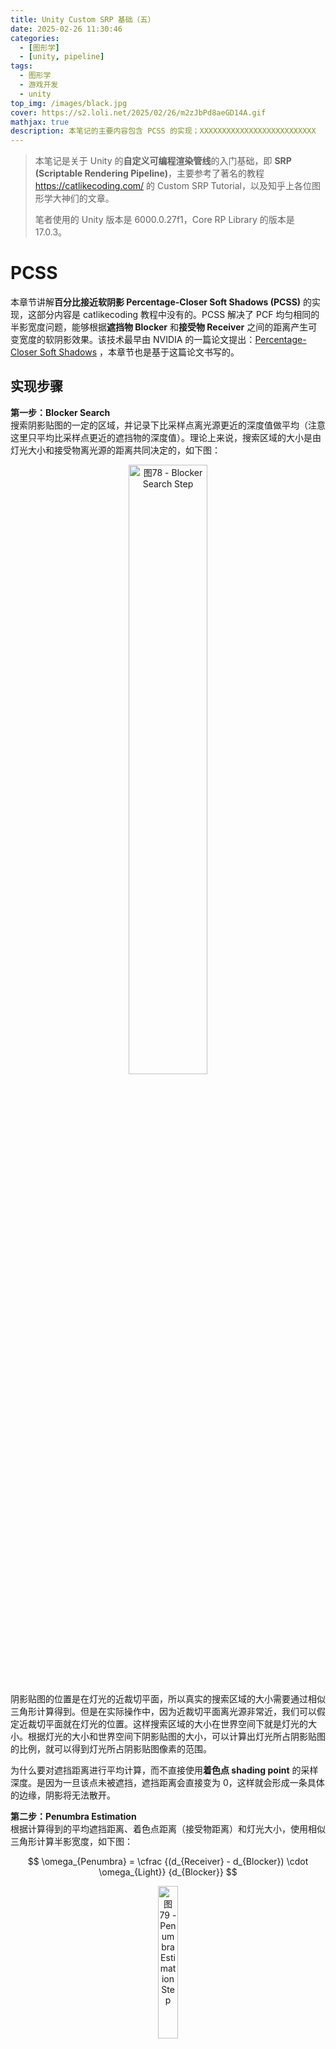```yaml
---
title: Unity Custom SRP 基础（五）
date: 2025-02-26 11:30:46
categories: 
  - [图形学]
  - [unity, pipeline]
tags:
  - 图形学
  - 游戏开发
  - unity
top_img: /images/black.jpg
cover: https://s2.loli.net/2025/02/26/m2zJbPd8aeGD14A.gif
mathjax: true
description: 本笔记的主要内容包含 PCSS 的实现；XXXXXXXXXXXXXXXXXXXXXXXXXX
---
```


> 本笔记是关于 Unity 的**自定义可编程渲染管线**的入门基础，即 **SRP (Scriptable Rendering Pipeline)**，主要参考了著名的教程 https://catlikecoding.com/ 的 Custom SRP Tutorial，以及知乎上各位图形学大神们的文章。  
>    
> 笔者使用的 Unity 版本是 6000.0.27f1，Core RP Library 的版本是 17.0.3。

# PCSS
本章节讲解**百分比接近软阴影 Percentage-Closer Soft Shadows (PCSS)** 的实现，这部分内容是 catlikecoding 教程中没有的。PCSS 解决了 PCF 均匀相同的半影宽度问题，能够根据**遮挡物 Blocker** 和**接受物 Receiver** 之间的距离产生可变宽度的软阴影效果。该技术最早由 NVIDIA 的一篇论文提出：[Percentage-Closer Soft Shadows](https://developer.download.nvidia.com/shaderlibrary/docs/shadow_PCSS.pdf) ，本章节也是基于这篇论文书写的。 

## 实现步骤
**第一步：Blocker Search**  
搜索阴影贴图的一定的区域，并记录下比采样点离光源更近的深度值做平均（注意这里只平均比采样点更近的遮挡物的深度值）。理论上来说，搜索区域的大小是由灯光大小和接受物离光源的距离共同决定的，如下图：  

<div  align="center">  
<img src="https://s2.loli.net/2025/02/27/mw86o9gnCTrKx1e.jpg" width = "50%" height = "50%" alt="图78 - Blocker Search Step"/>
</div>

阴影贴图的位置是在灯光的近裁切平面，所以真实的搜索区域的大小需要通过相似三角形计算得到。但是在实际操作中，因为近裁切平面离光源非常近，我们可以假定近裁切平面就在灯光的位置。这样搜索区域的大小在世界空间下就是灯光的大小。根据灯光的大小和世界空间下阴影贴图的大小，可以计算出灯光所占阴影贴图的比例，就可以得到灯光所占阴影贴图像素的范围。

为什么要对遮挡距离进行平均计算，而不直接使用**着色点 shading point** 的采样深度。是因为一旦该点未被遮挡，遮挡距离会直接变为 0，这样就会形成一条具体的边缘，阴影将无法散开。

**第二步：Penumbra Estimation**  
根据计算得到的平均遮挡距离、着色点距离（接受物距离）和灯光大小，使用相似三角形计算半影宽度，如下图：  

$$ \omega_{Penumbra} = \cfrac {(d_{Receiver} - d_{Blocker}) \cdot \omega_{Light}} {d_{Blocker}} $$

<div  align="center">  
<img src="https://s2.loli.net/2025/02/27/6TaGFh1Hz54vmdU.jpg" width = "25%" height = "25%" alt="图79 - Penumbra Estimation Step "/>
</div>

**第三步：Filtering**  
这一步跟 PCF 是一样的，只不过滤波核大小使用的上一步估算出来的大小，可以使用一个参数乘以计算出来的半影宽度，来控制滤波核大小。

## 具体实现
下面为方向光、点光源、聚光灯的 PCSS 的具体实现，因为这三种光源的实现细节会有所不同，故一个一个讲，首先是最简单的聚光灯。

### 聚光灯
首先是需要从 CPU 传递到 GPU 的可控制的参数，CPU 中具体步骤这里就不摘抄了：  

    CBUFFER_START(LightParamsPerFrame)
        ...
        float4 _SpotLightShadowBias[MAX_SHADOWING_SPOT_LIGHT_COUNT]; // x: depth bias, y: slope scaled depth bias, z: normal bias, w: slope scaled normal bias
        float4 _SpotLightShadowParams[MAX_SHADOWING_SPOT_LIGHT_COUNT]; // x: light size, y: penumbra scale, z: blocker search sample number, w: filter sample number
        float4 _SpotLightDepthParams[MAX_SHADOWING_SPOT_LIGHT_COUNT]; // x: (f + n) / (f - n), y: -2 * f * n / (f - n); [if UNITY_REVERSED_Z] x: (f + n) / (n - f), y: -2 * f * n / (n - f)
        ...
    CBUFFER_END

原本我 Shadow Bias 的四个参数是全光源共用的，后来从效果体验上觉得对于点光源、聚光灯和方向光还是分开比较好。当然也可以选择所有点光源、所有聚光灯、所有方向光都分别共用一个 Shadow Bias，即三个 Shadow Bias 作为全局设置。但我最终还是选择了把 Shadow Bias 作为 per-light 设置，即一个灯光一个 Shadow Bias。`_SpotLightDepthParams` 里面的参数是用于将非线性深度转变为线性深度的，后面会提到。

#### Blocker Search

然后就是 PCSS 的第一步 Blocker Search 了，先确定搜索区域的范围，即灯光所占阴影贴图的比例，用灯光大小除以阴影贴图的大小，两者都是在世界空间下的大小。对于聚光灯来说，由于不是正交投影，阴影贴图的大小对于不同深度的着色点是不同的，这点在 PCF 中也提到过，就不再重复了：  

    float searchWidthWS = GetSpotLightSize(shadowingSpotLightIndex);
    float searchWidthPercent = searchWidthWS / (2.0 * ComputeTanHalfFOV(lightIndex) * linearDepth);
  
拿到了搜索区域的范围，就可以利用它偏移着色点并在阴影贴图上采样，获取遮挡物深度值最后平均。这里注意一下，我们要获取的是线性深度值，而直接在阴影贴图上采样得到的是非线性深度值，后面计算半影宽度需要的是线性深度。这里可以选择用非线性深度值做平均后再转换为线性深度值，但相对来说不太准确（其实影响也不大）。我这里选择的是，每次采样后都转换为线性深度，再做平均。

如何将非线性深度值转换为线性深度属于基础知识了，忘了回去看《Unity Shader入门精要》。我这里直接写结论了，首先传递投影矩阵的 m22 和 m23 分量，注意如果 Reversed Z 就传递 -m22 和 -m23，这样在 Shader 里就不用判断 Reversed Z 了，计算出来都是从近到远变大的线性深度值：  

``` C#
m_SpotLightDepthParams[i] = SystemInfo.usesReversedZBuffer
                            ? new Vector4(-projectionMatrix.m22, -projectionMatrix.m23)
                            : new Vector4(projectionMatrix.m22, projectionMatrix.m23);
```

在 Shader 中线性深度转换代码如下：  

    float NonLinearToLinearDepth(float4 depthParams, float nonLinearDepth)
    {
        return depthParams.y / (2.0 * nonLinearDepth - 1.0 + depthParams.x);
    }

注意，在计算平均遮挡深度时，仅在发生遮挡的时候才计入平均距离，故需要做判断。这里可以选择比较非线性深度值，也可以选择比较线性深度值，但是选择比较非线性深度值需要做 Reversed Z 判断并反转大于小于符号，代码如下：  

    float2 ComputeAverageBlockerDepth(float index, TEXTURE2D_ARRAY(shadowMap), float sampleNumber, float searchWidthPercent, float3 positionSS, float4 depthParams, uint hash1, uint hash2, float2x2 rotation)
    {
        float d_Shading = positionSS.z;
        float ld_Shading = NonLinearToLinearDepth(depthParams, d_Shading);
        float ald_Blocker = 0.0;
        float count = 1e-8; // avoid division by zero

        for (int i = 0; i < sampleNumber; i++)
        {
            float2 offset = mul(rotation, InverseSampleCircle(Sobol_Scrambled(i, hash1, hash2))) * 0.5;
            offset = offset * searchWidthPercent;
            float2 uv = positionSS.xy + offset;
            float d_Blocker = SampleShadowArray_Depth(uv, index, shadowMap, SHADOW_SAMPLER);
            float ld_Blocker = NonLinearToLinearDepth(depthParams, d_Blocker);
            
            if (ld_Blocker < ld_Shading)
            {
                ald_Blocker += ld_Blocker;
                count += 1.0;
            }
        }
        ald_Blocker = ald_Blocker / count;
        return float2(ald_Blocker, count);
    }

上述代码中变量的前缀 d、ld、ald 的含义分别为 depth、linear depth、average linear depth。offset 需要乘以 0.5 是因为 Sobol 序列随机数生成的范围是 [0, 1]，圆盘化后范围变为了 [-1, 1]，这样范围就从 1 变为 2 了。这样子就可以得到平均遮挡深度了，但是仍然存在问题。我将着色点深度减去平均遮挡深度所占着色点深度的比例（d_Shading - ald_Blocker）/ d_Shading 输出如下：  

<div  align="center">  
<img src="https://s2.loli.net/2025/02/27/Ufsjnp1zAcWv5m7.jpg" width = "40%" height = "40%" alt="图80 - 自遮挡现象"/>
</div>

为了方便观察，我将 Light Size 设置为了 0。可以看到有非常多的 alias，在“阴影”区域内的表现是正确的，立方体底部因为遮挡物和接受物非常接近，故输出值接近 0，接近黑色。但是在“阴影”区域外的 alias 区域从理论上来说都应该是白色，因为这些着色点并没有遮挡物，即 ald_Blocker 为 0，输出应该为 1。而且若将 Light Size 变大，alias 区域就会变为全黑色。这些 alias 产生的原因跟自阴影走样是一样的，那么解决方法自然就是 shadow bias，我选择第三步的 Filtering 和这里共用一个 shadow bias。为了节省计算，`ApplyShadowBias()` 函数我又改回了 (texelSize + penumbraWS) * shadowBias 的计算方法。

    float GetSpotLightShadowAttenuation_PCSS(int lightIndex, float3 positionWS, float3 normalWS, float3 L, float linearDepth)
    {
        float shadowingSpotLightIndex = GetShadowingSpotLightIndex(lightIndex);
        float texelSize = 2.0 * ComputeTanHalfFOV(lightIndex) * linearDepth / GetPunctualLightShadowArraySize();
        float searchWidthWS = GetSpotLightSize(shadowingSpotLightIndex);
        float searchWidthPercent = searchWidthWS / (2.0 * ComputeTanHalfFOV(lightIndex) * linearDepth);
        
        float3 positionWS_SearchBias = ApplyShadowBias(positionWS, GetSpotLightShadowBias(shadowingSpotLightIndex), texelSize, searchWidthWS, normalWS, L);
        float3 positionSS_Search = TransformWorldToSpotLightShadowCoord(positionWS_SearchBias, shadowingSpotLightIndex);
        
        uint hash1 = Hash_Jenkins(asuint(positionWS));
        uint hash2 = Hash_Jenkins(asuint(positionSS_Search));
        float random = floatConstruct(hash1);
        float randomRadian = random * TWO_PI;
        float2x2 rotation = float2x2(cos(randomRadian), -sin(randomRadian), sin(randomRadian), cos(randomRadian));
        float4 depthParams = GetSpotLightDepthParams(shadowingSpotLightIndex);
        float blockerSampleNumber = GetSpotLightBlockerSampleNumber(shadowingSpotLightIndex);

        float2 blocker = ComputeAverageBlockerDepth(shadowingSpotLightIndex, SPOT_LIGHT_SHADOW_MAP, blockerSampleNumber, searchWidthPercent, positionSS_Search, depthParams, hash1, hash2, rotation);
        float ald_Blocker = blocker.x;
        float blockerCount = blocker.y;
        
        ...
    }

#### Penumbra Estimation & Filtering
有了平均遮挡深度后，就可以计算半影宽度了，我增加了一个参数用于控制半影宽度的大小，即 penumbra scale：  

    float penumbraWS = GetSpotLightPenumbraScale(shadowingSpotLightIndex) * GetSpotLightSize(shadowingSpotLightIndex) * (linearDepth - ald_Blocker) / ald_Blocker;
    float penumbraPercent = penumbraWS / (2.0 * ComputeTanHalfFOV(lightIndex) * linearDepth);

后面就跟 PCF 一模一样了，没什么好讲的，只不过要注意的是，ald_Blocker 为 0 时，即没有遮挡物时，shadow attenuation 应该设置为 1.0，代码如下（为了节省计算，`ApplyPCF()` 函数里的 offset 改为了不除以 shadowArraySize，免得一乘一除重复计算）：  

    float GetSpotLightShadowAttenuation_PCSS(int lightIndex, float3 positionWS, float3 normalWS, float3 L, float linearDepth)
    {
        float shadowStrength = GetSpotLightShadowStrength(lightIndex);
        float distanceFade = ComputeDistanceFade(positionWS, GetMaxShadowDistance(), GetShadowDistanceFade());
        
        ... // Blocker Search
        
        if (blockerCount < 1.0) return 1.0;

        float penumbraWS = GetSpotLightPenumbraScale(shadowingSpotLightIndex) * GetSpotLightSize(shadowingSpotLightIndex) * (linearDepth - ald_Blocker) / ald_Blocker;
        float penumbraPercent = penumbraWS / (2.0 * ComputeTanHalfFOV(lightIndex) * linearDepth);
        float3 positionWS_FilterBias = ApplyShadowBias(positionWS, GetSpotLightShadowBias(shadowingSpotLightIndex), texelSize, penumbraWS, normalWS, L);
        float3 positionSS_Filter = TransformWorldToSpotLightShadowCoord(positionWS_FilterBias, shadowingSpotLightIndex);
        float filterSampleNumber = GetSpotLightFilterSampleNumber(shadowingSpotLightIndex);
        float shadowAttenuation = ApplyPCF_2DArray(shadowingSpotLightIndex, SPOT_LIGHT_SHADOW_MAP, filterSampleNumber, penumbraPercent, positionSS_Filter, hash1, hash2, rotation);
        
        return lerp(1.0, shadowAttenuation, shadowStrength * distanceFade);
    }

最终效果如下：  

<div  align="center">  
<img src="https://s2.loli.net/2025/02/28/9FBCeUQVX3IdlpE.jpg" width = "50%" height = "50%" alt="图81 - Spot Light PCSS（Blocker Search 和 Filtering 样本数量都为 8）"/>
</div>

### 点光源
点光源和聚光灯逻辑是一样的，只是采样的是 Cubemap，具体区别跟 PCF 那里其实差不多，没必要多讲了，这里就直接写代码了：  

    float2 ComputeAverageBlockerDepth_CubeArray(float index, float faceIndex, TEXTURECUBE_ARRAY(shadowMap), float sampleNumber,
        float searchWidthPercent, float3 sampleDir, float3 positionSS, float4 depthParams, uint hash1, uint hash2, float2x2 rotation)
    {
        float d_Shading = positionSS.z;
        float ld_Shading = NonLinearToLinearDepth(depthParams, d_Shading);
        float ald_Blocker = 0.0;
        float count = 1e-8; // avoid division by zero

        for (int i = 0; i < sampleNumber; i++)
        {
            float2 offset = mul(rotation, InverseSampleCircle(Sobol_Scrambled(i, hash1, hash2))); // don't need to divide 2, because cubemap is also [-1, 1]
            offset = offset * searchWidthPercent;
            float3 sampleDir_Offset = sampleDir + GetCubeMapOffset(faceIndex, offset);
            float d_Blocker = SampleShadowCubeArray_Depth(sampleDir_Offset, index, shadowMap, SHADOW_SAMPLER);
            float ld_Blocker = NonLinearToLinearDepth(depthParams, d_Blocker);
            
            if (ld_Blocker < ld_Shading)
            {
                ald_Blocker += ld_Blocker;
                count += 1.0;
            }
        }
        ald_Blocker = ald_Blocker / count;
        return float2(ald_Blocker, count);
    }

    float GetPointLightShadowAttenuation_PCSS(int lightIndex, float faceIndex, float3 positionWS, float3 normalWS, float3 L, float linearDepth)
    {
        float shadowStrength = GetPointLightShadowStrength(lightIndex);
        float distanceFade = ComputeDistanceFade(positionWS, GetMaxShadowDistance(), GetShadowDistanceFade());
        
        float shadowingPointLightIndex = GetShadowingPointLightIndex(lightIndex);
        float texelSize = 2.0 * linearDepth / GetPunctualLightShadowArraySize();
        float searchWidthWS = GetPointLightSize(shadowingPointLightIndex);
        float searchWidthPercent = searchWidthWS / (2.0 * linearDepth);
        
        float3 positionWS_SearchBias = ApplyShadowBias(positionWS, GetPointLightShadowBias(shadowingPointLightIndex), texelSize, searchWidthWS, normalWS, L);
        float3 sampleDir_Search = normalize(positionWS_SearchBias - GetPointLightPosition(lightIndex));
        float3 positionSS_Search = TransformWorldToPointLightShadowCoord(positionWS_SearchBias, shadowingPointLightIndex, faceIndex);
        
        uint hash1 = Hash_Jenkins(asuint(positionWS));
        uint hash2 = Hash_Jenkins(asuint(positionSS_Search));
        float random = floatConstruct(hash1);
        float randomRadian = random * TWO_PI;
        float2x2 rotation = float2x2(cos(randomRadian), -sin(randomRadian), sin(randomRadian), cos(randomRadian));
        
        float4 depthParams = GetPointLightDepthParams(shadowingPointLightIndex);
        float blockerSampleNumber = GetPointLightBlockerSampleNumber(shadowingPointLightIndex);
        float2 blocker = ComputeAverageBlockerDepth_CubeArray(shadowingPointLightIndex,faceIndex, POINT_LIGHT_SHADOW_MAP,
            blockerSampleNumber, searchWidthPercent, sampleDir_Search, positionSS_Search, depthParams, hash1, hash2, rotation);
        float ald_Blocker = blocker.x;
        float blockerCount = blocker.y;
        
        if (blockerCount < 1.0) return 1.0;

        float penumbraWS = GetPointLightPenumbraScale(shadowingPointLightIndex) * GetPointLightSize(shadowingPointLightIndex) * (linearDepth - ald_Blocker) / ald_Blocker;
        float penumbraPercent = penumbraWS / (2.0 * linearDepth);
        float3 positionWS_FilterBias = ApplyShadowBias(positionWS, GetPointLightShadowBias(shadowingPointLightIndex), texelSize, penumbraWS, normalWS, L);
        float3 sampleDir_Filter = normalize(positionWS_FilterBias - GetPointLightPosition(lightIndex));
        float3 positionSS_Filter = TransformWorldToPointLightShadowCoord(positionWS_FilterBias, shadowingPointLightIndex, faceIndex);
        float filterSampleNumber = GetPointLightFilterSampleNumber(shadowingPointLightIndex);
        float shadowAttenuation = ApplyPCF_CubeArray(shadowingPointLightIndex, faceIndex, POINT_LIGHT_SHADOW_MAP, filterSampleNumber,
            penumbraPercent, sampleDir_Filter, positionSS_Filter, hash1, hash2, rotation);
        
        return lerp(1.0, shadowAttenuation, shadowStrength * distanceFade);
    }

效果如下：  

<div  align="center">  
<img src="https://s2.loli.net/2025/02/28/IAYCaJtBgzTR9yh.jpg" width = "50%" height = "50%" alt="图82 - Point Light PCSS（Blocker Search 和 Filtering 样本数量都为 8）"/>
</div>

### 方向光
方向光跟精确光的主要区别就是，方向光是正交投影，并且我们不可能把摄像机放置在太阳的位置，这就对我们准确估算半影宽度产生了影响。我们回去看半影宽度估算的公式，首先采样得到的 $\,d_{Blocker}\,$、$\,d_{Receiver}\,$ 是不准的，因为我们的正交视锥体是包裹着视角范围的，而且正交视锥体是多个的，因为使用了级联阴影。我们通过采样拿到的 $\,d_{Blocker}\,$、$\,d_{Receiver}\,$ 仅仅是遮挡物离当前正交视锥体近裁切平面的距离。

但是 $\,d_{Receiver} - d_{Blocker}\,$ 却不会受到影响，无论当前正交视锥体近裁切平面有多远，因为这段距离是由接受物和遮挡物的位置决定的，跟光源位置无关。这样一来由于 $\,\omega_{Light}\,$，即太阳的大小，和真实的 $\,d_{Blocker}\,$ 的尺度过大，我们可以认为真实的 $\,d_{Blocker}\,$ 是不会变的，即太阳和地球的距离。那么 $\,\omega_{Light} / d_{Blocker} \,$ 是个常量，由此一来就可以估算半影宽度了。太阳的**角直径 angular diameter** 约为 0.5332°，太阳的直径约为 1,391,400 km，太阳距离地球的平均距离约为 149,600,000 km。那么 $\,\omega_{Light} / d_{Blocker} \,$ 约为 0.0093，我们可以四舍五入为 0.01。

遮挡物搜索区域的范围仍然用 light size 来控制，只不过这个 light size 没有什么具体意义（推荐还是太阳光和精确光的参数名字分开，我这里就偷懒了）。半影宽度还是可以通过 penumbra scale 控制大小。还有一点要注意的是，对于正交投影和透视投影，非线性深度值转换为线性深度的公式是不同的，代码如下：  

    float NonLinearToLinearDepth_Ortho(float4 depthParams, float nonLinearDepth)
    {
        return (depthParams.y - 2.0 * nonLinearDepth + 1.0) / depthParams.x;
    }

除了上述的不同之处之外，PCSS 实现逻辑基本和聚光灯也差不多，代码如下：  

    float3 ComputeAverageBlockerDepth_2DArray_Ortho(float index, TEXTURE2D_ARRAY(shadowMap), float sampleNumber,
        float searchWidthPercent, float3 positionSS, float4 depthParams, uint hash1, uint hash2, float2x2 rotation)
    {
        float d_Shading = positionSS.z;
        float ld_Shading = NonLinearToLinearDepth_Ortho(depthParams, d_Shading);
        float ald_Blocker = 0.0;
        float count = 1e-8; // avoid division by zero

        for (int i = 0; i < sampleNumber; i++)
        {
            float2 offset = mul(rotation, InverseSampleCircle(Sobol_Scrambled(i, hash1, hash2))) * 0.5;
            offset = offset * searchWidthPercent;
            float2 uv = positionSS.xy + offset;
            float d_Blocker = SampleShadowArray_Depth(uv, index, shadowMap, SHADOW_SAMPLER);
            float ld_Blocker = NonLinearToLinearDepth_Ortho(depthParams, d_Blocker);
            
            if (ld_Blocker < ld_Shading)
            {
                ald_Blocker += ld_Blocker;
                count += 1.0;
            }
        }
        ald_Blocker = ald_Blocker / count;
        return float3(ald_Blocker, count, ld_Shading);
    }

    float GetSunLightShadowAttenuation_PCSS(float3 positionWS, float3 normalWS, float3 L)
    {
        float cascadeIndex = ComputeCascadeIndex(positionWS);
        if (cascadeIndex >= GetSunLightCascadeCount()) return 1.0;
        float shadowStrength = GetSunLightShadowStrength();
        float shadowFade = 1.0;
        shadowFade *= ComputeDistanceFade(positionWS, GetMaxShadowDistance(), GetShadowDistanceFade());
        shadowFade *= ComputeCascadeEdgeFade(cascadeIndex, GetSunLightCascadeCount(), positionWS, GetCascadeEdgeFade(), GetCascadeCullingSphere(GetSunLightCascadeCount() - 1));

        float texelSize = GetCascadeCullingSphereRadius(cascadeIndex) * 2.0 / GetSunLightShadowArraySize();
        float searchWidthWS = GetSunLightSize();
        float searchWidthPercent = searchWidthWS / GetCascadeCullingSphereRadius(cascadeIndex) * 0.5;

        float3 positionWS_SearchBias = ApplyShadowBias(positionWS, GetSunLightShadowBias(), texelSize, searchWidthWS, normalWS, L);
        float3 positionSS_Search = TransformWorldToSunLightShadowCoord(positionWS_SearchBias, cascadeIndex);
        
        uint hash1 = Hash_Jenkins(asuint(positionWS));
        uint hash2 = Hash_Jenkins(asuint(positionSS_Search));
        float random = floatConstruct(hash1);
        float randomRadian = random * TWO_PI;
        float2x2 rotation = float2x2(cos(randomRadian), -sin(randomRadian), sin(randomRadian), cos(randomRadian));

        float4 depthParams = GetSunLightDepthParams(cascadeIndex);
        float blockerSampleNumber = GetSunLightBlockerSampleNumber();
        
        float3 blocker = ComputeAverageBlockerDepth_2DArray_Ortho(cascadeIndex, SUN_LIGHT_SHADOW_MAP, blockerSampleNumber, searchWidthPercent, positionSS_Search, depthParams, hash1, hash2, rotation);
        float ald_Blocker = blocker.x;
        float blockerCount = blocker.y;
        
        if (blockerCount < 1.0) return 1.0;

        float penumbraWS = GetSunLightPenumbraScale() * (blocker.z - ald_Blocker) * 0.01;
        float penumbraPercent = penumbraWS / GetCascadeCullingSphereRadius(cascadeIndex) * 0.5;
        
        float3 positionWS_FilterBias = ApplyShadowBias(positionWS, GetSunLightShadowBias(), texelSize, penumbraWS, normalWS, L);
        float3 positionSS_Filter = TransformWorldToSunLightShadowCoord(positionWS_FilterBias, cascadeIndex);
        float filterSampleNumber = GetSunLightFilterSampleNumber();
        float shadowAttenuation = ApplyPCF_2DArray(cascadeIndex, SUN_LIGHT_SHADOW_MAP, filterSampleNumber, penumbraPercent, positionSS_Filter, hash1, hash2, rotation);
        return lerp(1.0, shadowAttenuation, shadowStrength * shadowFade);
    }

实现效果如下（半影宽度实在太小了，故将 penumbra scale 设置为了 5）：  

<div  align="center">  
<img src="https://s2.loli.net/2025/02/28/ey3Xsu2o9gvrHmJ.jpg" width = "30%" height = "30%" alt="图83 - Directional（Sun） Light PCSS（Blocker Search 和 Filtering 样本数量都为 8）"/>
</div>

> 为了更好地控制半影宽度，最好也将 light size 乘上去：`float penumbraWS = GetSunLightPenumbraScale() * GetSunLightSize() * (blocker.z - ald_Blocker) * 0.01 * 10;`

## 其他说明
①循环采样问题：在动态循环或动态分支中使用 `Texture.Sample()` 会报错，解决方案是指定具体的 mipmap 去采样，即使用 `Texture.SampleLevel()`。原因是因为 sample 需要计算偏导数来决定采样哪个 level 的 mipmap，而由于偏导数的计算方式，其只有在可预测的控制流时才可以计算，即使用常量的控制流。  

②优化噪点问题：可以看到在上面展示的图片当中，噪点问题还是相当严重的。特别是在镜头运动的时候，噪点还会像电视机雪花一样闪烁。这个问题我打算在学习 **Temporal Anti-Aliasing TAA** 时处理。在上面的代码中，我已经使用低差异序列的 Sobol Sequence 做随机采样了，只不过 Sobol Sequence 是在 GPU 里计算的，要想进一步优化，可以直接用数组记录下 Sobol Sequence 的 4、8、16、32 个样本，然后根据关键字选择使用即可。至于随机旋转，可以使用一个分辨率比较小的 Blue Noise 贴图。  

③点光源的接缝问题：在点光源展示的图片中，能够较为明显的感受到接缝问题。但我感觉这个接缝问题并非由 cubemap 的接缝本身引起，而是由接缝两边不同 cubemap 面的半影宽度大小不均匀所产生的，而且接缝处若在面的中心位置，几乎看不到宽度差异，越接近边缘差异越明显。我推测原因是，透视投影导致的相同像素宽度但不同世界宽度的问题，之前没有考虑阴影接受平面和光源方向（阴影贴图方向）的角度问题。但目前没尝试出特别合适的解决方案，我在网上也查询了很久，只是有看到讨论和文章说传统阴影贴图技术存在这个问题，要尽量避免使用投射阴影的点光源，所以这个问题也只能先放着以后再处理了。  

④方向光（太阳光）的低顶点数的超长物体阴影宽度变化问题：这个问题只会在超长物体不在或部分不在摄像机视锥体的时候出现，因为部分顶点被裁切后，我们要解决 pancaking 问题，将顶点深度设置到了近裁切平面，导致了深度变化，也就导致了估算的阴影宽度也产生了变化。一个简单的解决方案就是超长物体尽量顶点多一些，顶点多了这个问题就不会很明显，其实顶点多了 pancaking 问题也不需要解决了。

# Post Processing
从这里就开始讲后处理了，后处理对于画面表现极为重要，个人认为重要性是比 PBR 还要高的。常见的后处理技术有：**泛光 Bloom**、**色调映射 Tone Mapping**、**色彩校正 Color Correction**、**色彩分级 Color Grading**、**景深 Depth of Field**、**运动模糊 Motion Blur**、**镜头光晕 Lens Flares** 等等。catlikecoding 教程中没有覆盖上述所有的后处理技术，强烈建议以后花足够的时间去学习并且优化效果。

另外，catlikecoding 教程没有使用 Unity 的专门用来处理后处理效果的 Volume 框架，只为后处理效果配置了一个全局的设置。而 Volume 框架不仅支持全局设置，也支持 per-scene 的设置和场景中一定范围内的局部设置。所以我后面也会使用这个 core RP library 里提供的 Volume 框架，本章节也主要讲如何在自定义管线中支持这个 Volume 框架，主要参考了 URP 的代码。

## Volume 框架
首先 Volume 框架相关 API 都在 Core RP Library -> Runtime -> Volume 里，有问题可以直接看里面的代码。首先后处理相关参数或属性都序列化在 Volume Profile 这个 ScriptableObject 里，可以通过 Assets -> Create -> Rendering -> Volume Profile 添加该资产。Volume Profile 又可以放置在 3 个地方，第一个叫做 the default volume for the whole project，第二个叫做 the global volume for the active quality level，第三个是 scene 里的 global 和 local volume。这三个的优先级是从低到高的，scene 里的 volume 覆盖 quality volume，quality volume 覆盖 default volume。

在 URP 中，default volume 是放置在 Project Settings > Graphics > URP > Default Volume Profile 里的。quality volume 放置在 URP Asset > Volumes > Volume Profile 里，而每个 Quality Level 又对应一个 URP Asset，实际上 SRP 也可以这么做。但是其实 default volume 和 quality volume 都是通过 `VolumeManager` 的 `Initialize(VolumeProfile globalDefaultVolumeProfile = null, VolumeProfile qualityDefaultVolumeProfile = null)` API 设置的。default volume 我觉得存在的意义不是很大，所以不打算传递给 `Initialize()` 函数。我在 RenderPipelineAsset 中新声明了 volumeProfile 字段，以便不同的 Quality Level 对应不同的全局后处理设置。`Initialize()` 这个函数必须在 RenderPipeline 的构造函数中调用：  

``` C#
public YRenderPipeline(YRenderPipelineAsset asset)
{
    ...
    VolumeManager.instance.Initialize(null, asset.volumeProfile);
    ...
}
```

### VolumeManager
**VolumeManager** 是一个对场景中 Volume 的设置进行跟踪管理的类。上面说过，场景中可以有 global volume 和 local volume，global volume 的影响范围是整个场景，local volume 的影响范围是它的 collider 组件的大小（触发器）。VolumeManager 会在运行时根据摄像机的位置对 global volume 和 local volume 的属性设置进行插值，保证不同 volume 之间的平滑过渡，而不是场景突然出现较大变化。

而插值的数据存储在 **VolumeStack** 里，这个 VolumeStack 我们一般不用去初始化，默认情况下 VolumeManager 里有一个 global volume stack，可以通过 `VolumeManager.instance.stack` 获取，它会自动管理并混合 volume 里的数据。只要调用过 `VolumeManager.instance.Initialize()`，这个 global volume stack 就会被自动创建。但是若想要对 VolumeStack 进行更多地控制，可以使用 `VolumeManager.instance.CreateStack()` 创建新的 VolumeStack，如何控制这里就不探讨了，下面还是使用默认的 global volume stack。

但是 VolumeStack 在我目前使用的版本中，即 Core RP Library 17.2.0，不会自动每帧更新，需要在 RenderPipeline 的 Render 函数中调用 `VolumeManager.instance.Update(Transform, LayerMask)` 方法，否则无法通过 VolumeStack 获取到序列化后的 Volume Profile 里的 VolumeComponent 的值，VolumeComponent 后面会讲。我不知道这个是不是版本的问题，因为我看网上有些老版本的自定义渲染管线中，并没有调用 Update 方法，所以一开始我以为 Unity 帮我们处理好了，然后就出现问题了，我老是获取不到序列化后的值，害得我找了老半天 bug。以后的版本中，这个 Update 方法需不需要自己调用，最好还是能留意一下。

``` C#
protected override void Render(ScriptableRenderContext context, List<Camera> cameras)
{
    ...
    foreach(Camera camera in cameras)
    {
        ...
        VolumeManager.instance.Update(camera.transform, 1);
        ...
    }
}
```

调用的时机自己注意一下，就不多说了。Update 方法的第一个参数 Transform 即通过位置来决定如何混合 volume 参数，所以传递进摄像机的位置属性即可，第二个 LayerMask 是用来控制 volume 的更新范围的，传递进去 1 即 Default Layer。

另外，别忘了在 RenderPipeline 的 `Dispose()` 函数中调用 `VolumeManager.instance.Deinitialize()` 来释放资源：  

``` C#
protected override void Dispose(bool disposing) 
{
    ...
    VolumeManager.instance.Deinitialize();
    ...
}
```

### VolumeComponent
**VolumeComponent** 就是我们在 Volume Profile 里通过 Add Override 添加的组件。我们可以自定义 VolumeComponent，以便存储后处理的相关属性。在 VolumeComponent 里的属性是通过 VolumeParameter 序列化的，一个基础的 VolumeComponent 如下：  

``` C#
[System.Serializable, VolumeComponentMenu("Post Processing/XXXX")]
[SupportedOnRenderPipeline(typeof(XXRenderPipelineAsset))]
public class XXXX : VolumeComponent, IPostProcessComponent
{
    public ClampedFloatParameter intensity = new ClampedFloatParameter(0f, 0f, 1f);
    public bool IsActive() => intensity.value > 0f;
}
```

SupportedOnRenderPipeline 特性和 IPostProcessComponent 接口不是必需的，IPostProcessComponent 只是提供了 IsActive() 方法。ClampedFloatParameter 就是 VolumeParameter 的一种，具体查看官方文档或直接查看源代码。VolumeComponent 内的属性我们可以通过 `VolumeManager.instance.stack.GetComponent<T>()` 获取，然后传递给具体的后处理 Shader。

## Copy
在正式进入后处理之前，我们先处理一个简单的 Copy Shader。因为我们要先将场景渲染至一个 render texture（自定义的 frame buffer）以便我们使用后处理 shader 对这个 render texture 进行后处理，最后再 blit 回 camera 的 frame buffer 以展现在屏幕上。所以可以把 Copy Shader 当作一个最简单的后处理效果，虽然 blit 就是 copy，但是 blit 效率相对低一点，后面会提到。

### Frame buffer
首先我们要创建一个新的 render texture，为了方便管理所有的 render texture ID，我创建了一个静态类，专门存放 ID，以便不同的渲染流程的类进行调用：

``` C#
public static class RenderTargetIDs
{
    public static readonly int k_FrameBufferId = Shader.PropertyToID("_CameraFrameBuffer");
    ...
}
```

然后在绘制几何体的类中（我的 SRP 在 ForwardGeometryNode 里）获取该 render texture 并设置为 render target：  

``` C#
data.context.SetupCameraProperties(data.camera);

data.buffer.GetTemporaryRT(RenderTargetIDs.k_FrameBufferId, data.camera.pixelWidth, data.camera.pixelHeight, 32, FilterMode.Bilinear, RenderTextureFormat.Default);
data.buffer.SetRenderTarget(new RenderTargetIdentifier(RenderTargetIDs.k_FrameBufferId), RenderBufferLoadAction.DontCare, RenderBufferStoreAction.Store);
data.buffer.ClearRenderTarget(true, true, Color.clear);
```

然后别忘了释放资源 `ReleaseTemporaryRT()`。可以看到上面的代码中直接 ClearRenderTarget 了，而不是根据第一篇文章说过的 CameraClearFlags 来判断是否清除 color buffer 和 depth buffer，这也导致了无法支持多摄像机渲染。如何同时支持多摄像机渲染和后处理，会在后面的章节中说明。然后就需要在处理后处理渲染的类中，将上述的 render texture 复制到 CameraTarget 中（目前还没有后处理相关 shader，先只复制），我新建了名为 PostProcessingNode 的类，专门处理后处理渲染，然后在 RenderPipeline 的 Render 函数中调用该类中处理渲染的方法。这里先直接使用 `CommandBuffer.Blit()` 函数：  

``` C#
public class PostProcessingNode : PipelineNode
{
    protected override void OnRender(YRenderPipelineAsset asset, ref PipelinePerFrameData data)
    {
        data.buffer.BeginSample("Post Processing");

        data.buffer.Blit(RenderTargetIDs.k_FrameBufferId, BuiltinRenderTextureType.CameraTarget);

        data.buffer.EndSample("Post Processing");
        data.context.ExecuteCommandBuffer(data.buffer);
        data.buffer.Clear();
        data.context.Submit();
    }
}
```

这样子就可以正常在 screen 看到画面了。

### Gizmos 和 Editor Preview
第一篇文章绘制 Gizmos 中提到过，Gizmo 有两个子集可以绘制，一个是 PreImageEffects，一个是 PostImageEffects。我们要分别在后处理前后调用：  

``` C#
protected override void OnRender(YRenderPipelineAsset asset, ref PipelinePerFrameData data)
{
#if UNITY_EDITOR
    if (Handles.ShouldRenderGizmos()) 
    {
        RendererList gizmosRendererList = data.context.CreateGizmoRendererList(data.camera, GizmoSubset.PreImageEffects);
        data.buffer.DrawRendererList(gizmosRendererList);
    }
#endif   

    data.buffer.BeginSample("Post Processing");
    ...
    data.buffer.EndSample("Post Processing");

#if UNITY_EDITOR
    if (Handles.ShouldRenderGizmos()) 
    {
        RendererList gizmosRendererList = data.context.CreateGizmoRendererList(data.camera, GizmoSubset.PostImageEffects);
        data.buffer.DrawRendererList(gizmosRendererList);
    }
#endif
    data.context.ExecuteCommandBuffer(data.buffer);
    data.buffer.Clear();
    data.context.Submit();
}
```

但是这样子所有的 gizmos 将不会被物体遮挡，如下图所示。这是因为 gizmos 的绘制依赖于原来的 frame buffer 中的深度信息，但是我们没有将其写入。这个问题也是后面的章节再处理。

<div  align="center">  
<img src="https://s2.loli.net/2025/03/11/w5PHXdvDeaEBAMR.png" width = "35%" height = "35%" alt="图84 - 左图：未被遮挡的 gizmos；右图：正确遮挡的 gizmos"/>
</div>

还有就是 Editor inspector 的 Preview 的绘制，比如 Material 的预览，以及 reflection probe 的绘制（refresh）也都是通过我们的管线绘制的。但是我们不能对它们也进行后处理，特别是 reflection probe。我们可以通过 [CameraType](https://docs.unity3d.com/ScriptReference/CameraType.html) 来判断是否跳过后处理阶段，`CameraType.Preview` 就是用于绘制 preview 的摄像机，`CameraType.Reflection` 就是用于绘制 reflection probe 的摄像机。

``` C#
protected override void OnRender(YRenderPipelineAsset asset, ref PipelinePerFrameData data)
{
    ... // GizmoSubset.PreImageEffects

#if UNITY_EDITOR
    if (data.camera.cameraType > CameraType.SceneView)
    {
        data.buffer.Blit(RenderTargetIDs.k_FrameBufferId, BuiltinRenderTextureType.CameraTarget);
        return;
    }
#endif

    ... // Post Processing
}
```

当然你也可以通过一个 IsActive 的 bool 值来控制是否激活后处理，未激活的情况下，就跳过创建一个新的 framebuffer render texture。或者单独为 preview 的绘制和 reflection probe 的绘制搞出一个渲染路径出来。

还有就是 scene 窗口有个按钮可以选择关闭后处理效果，如下图：  

<div  align="center">  
<img src="https://s2.loli.net/2025/03/11/bJTf51z2qxkgtRU.jpg" width = "35%" height = "35%" alt="图85 - toggle post-processing in the scene window"/>
</div>

如果要支持这个功能，新增代码如下：  

``` C#
#if UNITY_EDITOR
    if (data.camera.cameraType > CameraType.SceneView)
    {
        data.buffer.Blit(RenderTargetIDs.k_FrameBufferId, BuiltinRenderTextureType.CameraTarget);
        return;
    }

    if (data.camera.cameraType == CameraType.SceneView && !SceneView.currentDrawingSceneView.sceneViewState.showImageEffects)
    {
        data.buffer.Blit(RenderTargetIDs.k_FrameBufferId, BuiltinRenderTextureType.CameraTarget);
        return;
    }
#endif
```

### Copy Shader
`CommandBuffer.Blit()` 函数之所以效率相对低一点，是因为它绘制了一个屏幕的长方形，即两个三角形。Blit 本质上是传递了一个长方形 mesh 给 GPU，并将源纹理作为贴图绘制出来。而我们可以调用 `CommandBuffer.DrawProcedural()` 只绘制一个三角形进行复制，并且不用 bind vertex 或者 index buffer，而是依赖系统值（System Value，SV），如 SV_VertexID，来生成顶点数据。`Blit()` 还有一个缺点就是会重复绘制长方形对角线的像素，因为绘制了两个三角形，其使用的 shader 是 built-in shader 里面的 Internal-BlitCopy。

我们需要为 DrawProcedural 传递一个自己的 copy material，首先创建一个 Copy Shader，引入 CopyPass.hlsl，如下。注意所有的 pass 应该都不做背面剔除以及深度写入：  

    Shader "Hidden/YPipeline/Copy"
    {
        SubShader
        {
            Tags { "RenderType" = "Opaque"}
            
            ZTest Always
            ZWrite Off
            Cull Off

            Pass
            {
                Name "Copy"
                
                HLSLPROGRAM
                #pragma target 3.5
                
                #pragma vertex CopyVert
                #pragma fragment CopyFrag

                #include "CopyPass.hlsl"
                ENDHLSL
            }
        }
    }

在 Pass 中我们要利用 `SV_VertexID` 语义来生成顶点坐标和 uv 坐标，让我们的三角形覆盖整个裁切空间（后面传入的 vp 矩阵是单位矩阵，所以顶点坐标和裁切坐标是一致的），具体如下图所示：  

<div  align="center">  
<img src="https://s2.loli.net/2025/03/12/hWa843I6lSZQVjL.png" width = "25%" height = "25%" alt="图86 - Triangle covering clip space"/>
</div>

三个顶点的坐标分别是 (-1, -1, z, 1)，(-1, 3, z, 1)，(3, -1, z, 1)。uv 坐标分别是 (0, 0)，(0, 2), (2, 0)。注意顶点的**绕序 winding order**，顺时针方向为正面。顶点坐标的 z 要根据是否 reversed-z 来判断是 0 还是 1。教程中是通过三元运算符计算坐标的，如下：  

    OUT.positionHCS = float4(vertexID <= 1 ? -1.0 : 3.0, vertexID == 1 ? 3.0 : -1.0, 0.0, 1.0);
    OUT.uv = float2(vertexID <= 1 ? 0.0 : 2.0, vertexID == 1 ? 2.0 : 0.0);

但是 URP 里的方式更好，通过位运算符计算出 uv 坐标，再映射回顶点坐标，整个 Pass 代码如下：  

    #ifndef YPIPELINE_SIMPLE_COPY_PASS_INCLUDED
    #define YPIPELINE_SIMPLE_COPY_PASS_INCLUDED

    #include "Packages/com.unity.render-pipelines.core/ShaderLibrary/Common.hlsl"
    #include "../../ShaderLibrary/UnityInput.hlsl"

    TEXTURE2D(_BlitTexture);
    SAMPLER(sampler_LinearClamp);

    struct Varyings
    {
        float4 positionHCS  : SV_POSITION;
        float2 uv           : TEXCOORD0;
    };

    Varyings CopyVert(uint vertexID : SV_VertexID)
    {
        Varyings OUT;
        
        // OUT.positionHCS = float4(vertexID <= 1 ? -1.0 : 3.0, vertexID == 1 ? 3.0 : -1.0, 0.0, 1.0);
        // OUT.uv = float2(vertexID <= 1 ? 0.0 : 2.0, vertexID == 1 ? 2.0 : 0.0);

        OUT.uv = float2((vertexID << 1) & 2, vertexID & 2);
        OUT.positionHCS = float4(OUT.uv * 2.0 - 1.0, UNITY_NEAR_CLIP_VALUE, 1.0);
        
        if (_ProjectionParams.x < 0.0) OUT.uv.y = 1.0 - OUT.uv.y;

        // #if UNITY_UV_STARTS_AT_TOP
        //     OUT.uv.y = 1.0 - OUT.uv.y;
        // #endif
        
        return OUT;
    }

    float4 CopyFrag(Varyings IN) : SV_TARGET
    {
        return SAMPLE_TEXTURE2D_LOD(_BlitTexture, sampler_LinearClamp, IN.uv, 0);
    }

    #endif

上面代码中还要注意一个 uv 坐标的平台差异问题，在 DirectX 中 uv 的原点在屏幕的左上角。一般情况下，Unity 会在背后为我们处理了这个反转问题，但是对于 render texture 并没有处理。我们可以通过 `_ProjectionParams` 的 x 分量判断是否需要手动反转，并且该向量需要定义在 UnityInput.hlsl 文件里面。URP 中是通过 `UNITY_UV_STARTS_AT_TOP` 宏来进行判断的，但是我使用的时候不知道为什么，还是会出现反转问题，而且是复制给 `BuiltinRenderTextureType.CameraTarget` 的环节出现的问题。我感觉原因是 `_ProjectionParams` 会同时判断 Unity 是否在背后处理了反转问题，而 `UNITY_UV_STARTS_AT_TOP` 不会，而 URP 使用了 RTHandle API，可以绕过 Unity 对 `BuiltinRenderTextureType.CameraTarget` 的自动反转问题处理。我不确定上述原因是否正确，打算后面全面转为使用 RTHandle API 后再回来解决这个问题。故目前先使用 `_ProjectionParams` 的 x 分量进行判断。

---

有了 Copy Shader 后，就可以进行复制了，我们可以新建一个 BlitUtility 的静态类，专门用于存放这类函数：

``` C#
public static class BlitUtility
{
    private static readonly int k_BlitTextureId = Shader.PropertyToID("_BlitTexture");

    public static void BlitTexture(CommandBuffer cmd, int sourceID, int destinationID, Material material, int pass)
    {
        cmd.SetGlobalTexture(k_BlitTextureId, new RenderTargetIdentifier(sourceID));
        cmd.SetRenderTarget(new RenderTargetIdentifier(destinationID));
        cmd.DrawProcedural(Matrix4x4.identity, material, pass, MeshTopology.Triangles, 3);
    }

    public static void BlitTexture(CommandBuffer cmd, int sourceID, BuiltinRenderTextureType destination, Material material, int pass)
    {
        cmd.SetGlobalTexture(k_BlitTextureId, new RenderTargetIdentifier(sourceID));
        cmd.SetRenderTarget(new RenderTargetIdentifier(destination));
        cmd.DrawProcedural(Matrix4x4.identity, material, pass, MeshTopology.Triangles, 3);
    }
}
```

首先将 source texture 设置为 copy shader 里的 `_BlitTexture`，再将 destination texture 设置为 RenderTarget，最后使用 `DrawProcedural()` 将 source texture 绘制在 destination texture，传递的矩阵为单位矩阵，**图元拓扑 primitive topology** 为三角形，以及要绘制的顶点数量为 3。然后在 PostProcessingNode 的 `OnRender()` 函数中将 `Blit()` 函数改为我们的函数（Pass 传入 0）即可，就是要先初始化 copy material：  

``` C#
private const string k_Copy = "Hidden/YPipeline/Copy";
private Material m_CopyMaterial;

public override void Initialize()
{
    m_CopyMaterial = new Material(Shader.Find(k_Copy));
}

protected override void OnRender(YRenderPipelineAsset asset, ref PipelinePerFrameData data)
{
    ...
    data.buffer.BeginSample("Post Processing");
    // data.buffer.Blit(RenderTargetIDs.k_FrameBufferId, BuiltinRenderTextureType.CameraTarget);
    BlitUtility.BlitTexture(data.buffer, RenderTargetIDs.k_FrameBufferId, BuiltinRenderTextureType.CameraTarget, m_CopyMaterial, 0);
    data.buffer.EndSample("Post Processing");
    ...
}
```

# Bloom and HDR
在进入 HDR Bloom 之前，先讲解一下制作 Bloom 特效的基本原理，并实现一个 LDR Bloom。然后再从物理法则中深入理解 Bloom 产生的原因，并实现相对更加真实的 HDR Bloom。

## 制作 Bloom 基本原理
制作 Bloom 的流程总结起来就一句话，就是将一张图片的亮度高于一定阈值的区域拿出来，进行模糊，再叠加到原图上去，这样就可以实现 Bloom 了。这点其实[《Unity Shader入门精要》读书笔记（四）](https://ybniaobu.github.io/2023/12/19/2023-12-19-UnityShader4/#Bloom-%E6%95%88%E6%9E%9C) 里面也提到过，下面的做法跟入门精要里面也是类似的。

①将一张图片的亮度高于一定阈值的区域拿出来的过程，一般称为 **prefilter**，在该过程也可以将该区域放在一个分辨率更小的贴图当中，从而决定开始模糊的金字塔层级（详见下采样）。但是直接消除一定亮度以下的颜色会产生一个较为明显的边界，而我们希望一个逐渐变化的过渡。所以我们会给图片中的颜色乘上一个一个权重系数，这个权重系数由**阈值 Threshold** 与亮度计算而得：  

$$ \omega = \cfrac {max(0, b - t)} {max(b, 0.00001)} $$

b 即亮度 brightness，t 即阈值 threshold。我们一般会取 RGB 中最大的通道作为亮度值（我试了下 YUV 颜色空间的 Luminance 作为亮度，效果不是很好，特别是蓝色部分就不太会产生 bloom 效果）。上述公式的图像如下，因为形状像膝盖，称为 **knee curve**：

<div  align="center">  
<img src="https://s2.loli.net/2025/03/12/Ysc4O7XBV5PKCDR.png" width = "25%" height = "25%" alt="图87 - knee curve，从黄色到紫色 Thresholds 分别为 0.25, 0.5, 0.75, 1"/>
</div>

可以看到，亮度到达 threshold 后，权重就会逐渐变高。虽然这个曲线比直接去除 threshold 以下的颜色要平滑一些，但是仍然有一个明显的 cutoff point，故该曲线也被称为 **hard knee**。为了更好地平滑，需要引入另外一个参数 **thresholdKnee**，公式如下：  

$$ s = \cfrac {min( max(0, b - t + tk), 2tk)^2} {4tk + 0.00001} $$

其中 k 即 thresholdKnee，是一个 0 - 1 区间的值。图像如下：  

<div  align="center">  
<img src="https://s2.loli.net/2025/03/12/UJBoN3GjQEz8dCY.png" width = "25%" height = "25%" alt="图88 - Threshold 为 1 时，从黄色到黑色 Threshold Knee 分别为 0, 0.25, 0.5, 0.75, 1"/>
</div>

有了这两个参数，就可以更好地取出较亮的区域以便进行模糊处理。

②模糊的过程称为**下采样 Downsample**，常用于 Bloom 的模糊算法有**高斯模糊 Gaussian Blur**、**方框模糊 Box Blur**、**Kawase Blur** 以及 **Dual Kawase Blur**。我看有些文章说 Kawase Blur 或 Dual Kawase Blur 具有更加优秀的性能优势，但另外有些文章实现出来说有特别重的方块感。而高斯模糊更加常用，并且 UE 和 Unity 都采用高斯模糊，我觉得基本上实现基于高斯模糊的 Bloom 就够用了，其他模糊可以日后有空再尝试研究，下面的讲解也是基于高斯模糊。这个过程之所以称为下采样，是因为最简单的模糊方式就是将图片复制进其一半分辨率的图片（即 mipmap）当中，并采用 bilinear 的采样方式。我们会重复这个过程，迭代一定的次数，下采样到一定的级别，从而形成一个 texture 的金字塔，称为 **Bloom Pyramid**。当然 bilinear 的下采样的结果会导致严重的方块感，所以在下采样时会使用高斯模糊。

<div  align="center">  
<img src="https://s2.loli.net/2025/03/12/DPeiWHUuMYqCaoQ.png" width = "25%" height = "25%" alt="图89 - Bloom Pyramid"/>
</div>

③将所有 Bloom Pyramid 中模糊后的贴图叠加到原图上去的过程称为**上采样 Upsample**。

## LDR Bloom

## HDR

## HDR Bloom
